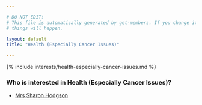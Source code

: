 ```yaml
---

# DO NOT EDIT!
# This file is automatically generated by get-members. If you change it, bad
# things will happen.

layout: default
title: "Health (Especially Cancer Issues)"

---
```


{% include interests/health-especially-cancer-issues.md %}

### Who is interested in Health (Especially Cancer Issues)?


* [Mrs Sharon Hodgson](members/mrs-sharon-hodgson.html)
